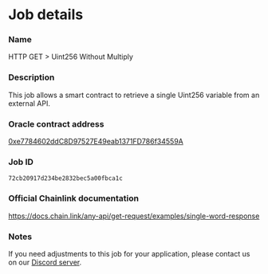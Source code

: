 # Job details

### Name
HTTP GET > Uint256 Without Multiply
### Description
This job allows a smart contract to retrieve a single Uint256 variable from an external API.
### Oracle contract address
[0xe7784602ddC8D97527E49eab1371FD786f34559A](https://goerli.etherscan.io/address/0xe7784602ddC8D97527E49eab1371FD786f34559A)
### Job ID
`72cb20917d234be2832bec5a00fbca1c`

### Official Chainlink documentation
https://docs.chain.link/any-api/get-request/examples/single-word-response

### Notes
If you need adjustments to this job for your application, please contact us on our [Discord server](https://discord.com/invite/xRWKtpjA9F).
